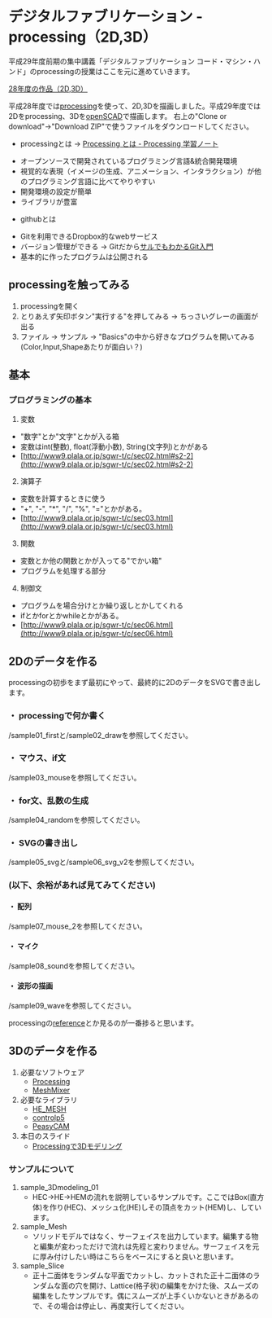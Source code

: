 # デジタルファブリケーション - processing（2D,3D）
平成29年度前期の集中講義「デジタルファブリケーション コード・マシン・ハンド」のprocessingの授業はここを元に進めていきます。

[28年度の作品（2D,3D）](https://goo.gl/photos/uz35vBEnawPBh1JL8)

平成28年度では[processing](https://processing.org/)を使って、2D,3Dを描画しました。平成29年度では2Dをprocessing、3Dを[openSCAD](https://github.com/FabResearch-KyushuUniv/digifab17_openscad)で描画します。
右上の"Clone or download"→"Download ZIP"で使うファイルをダウンロードしてください。

+ processingとは → [Processing とは - Processing 学習ノート](http://www.d-improvement.jp/learning/processing/class/about-processing.html)
 * オープンソースで開発されているプログラミング言語&統合開発環境
 * 視覚的な表現（イメージの生成、アニメーション、インタラクション）が他のプログラミング言語に比べてやりやすい
 * 開発環境の設定が簡単
 * ライブラリが豊富
+ githubとは
 * Gitを利用できるDropbox的なwebサービス
 * バージョン管理ができる → Gitだから[サルでもわかるGit入門](http://www.backlog.jp/git-guide/intro/intro1_1.html)
 * 基本的に作ったプログラムは公開される

## processingを触ってみる
1. processingを開く
1. とりあえず矢印ボタン"実行する"を押してみる → ちっさいグレーの画面が出る
1. ファイル → サンプル → "Basics"の中から好きなプログラムを開いてみる(Color,Input,Shapeあたりが面白い？)

## 基本
### プログラミングの基本
1. 変数
  + "数字"とか"文字"とかが入る箱
  + 変数はint(整数), float(浮動小数), String(文字列)とかがある
  + [http://www9.plala.or.jp/sgwr-t/c/sec02.html#s2-2](http://www9.plala.or.jp/sgwr-t/c/sec02.html#s2-2)
2. 演算子
  + 変数を計算するときに使う
  + "+", "-", "\*", "/", "%", "="とかがある。
  + [http://www9.plala.or.jp/sgwr-t/c/sec03.html](http://www9.plala.or.jp/sgwr-t/c/sec03.html)
3. 関数
  + 変数とか他の関数とかが入ってる"でかい箱"
  + プログラムを処理する部分
4. 制御文
  + プログラムを場合分けとか繰り返しとかしてくれる
  + ifとかforとかwhileとかがある。
  + [http://www9.plala.or.jp/sgwr-t/c/sec06.html](http://www9.plala.or.jp/sgwr-t/c/sec06.html)

## 2Dのデータを作る
processingの初歩をまず最初にやって、最終的に2DのデータをSVGで書き出します。
### ・ processingで何か書く
/sample01_firstと/sample02_drawを参照してください。
### ・ マウス、if文
/sample03_mouseを参照してください。
### ・ for文、乱数の生成
/sample04_randomを参照してください。
### ・ SVGの書き出し
/sample05_svgと/sample06_svg_v2を参照してください。

### (以下、余裕があれば見てみてください)
#### ・ 配列
/sample07_mouse_2を参照してください。
#### ・ マイク
/sample08_soundを参照してください。
#### ・ 波形の描画
/sample09_waveを参照してください。

processingの[reference](https://processing.org/reference/)とか見るのが一番捗ると思います。

## 3Dのデータを作る
1. 必要なソフトウェア
    + [Processing](https://processing.org/)
    + [MeshMixer](http://www.meshmixer.com/)
1. 必要なライブラリ
    + [HE_MESH](http://wblut.com/hemesh/hemesh-latest.zip)
    + [controlp5](https://github.com/sojamo/controlp5/releases/download/v2.2.5/controlP5-2.2.5.zip)
    + [PeasyCAM](http://mrfeinberg.com/peasycam/peasycam_202.zip)
1. 本日のスライド
    + [Processingで3Dモデリング](https://docs.google.com/presentation/d/1LprM52UdkLDuXwQy9uJExOAAFGkIJyMmZ6EiOyBZwLs/edit?usp=sharing)

### サンプルについて
1. sample_3Dmodeling_01
    + HEC->HE->HEMの流れを説明しているサンプルです。ここではBox(直方体)を作り(HEC)、メッシュ化(HE)しその頂点をカット(HEM)し、しています。
2. sample_Mesh
    + ソリッドモデルではなく、サーフェイスを出力しています。編集する物と編集が変わっただけで流れは先程と変わりません。サーフェイスを元に厚み付けしたい時はこちらをベースにすると良いと思います。
3. sample_Slice
    + 正十二面体をランダムな平面でカットし、カットされた正十二面体のランダムな面の穴を開け、Lattice(格子状)の編集をかけた後、スムーズの編集をしたサンプルです。偶にスムーズが上手くいかないときがあるので、その場合は停止し、再度実行してください。
